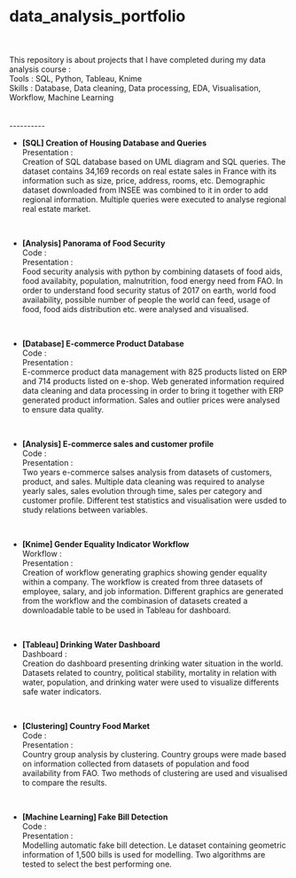 # data_analysis_portfolio
<br/>
<br/>
This repository is about projects that I have completed during my data analysis course : <br/>
Tools : SQL, Python, Tableau, Knime <br/>
Skills : Database, Data cleaning, Data processing, EDA, Visualisation, Workflow, Machine Learning <br/>
<br/>
<br/>
----------

- **[SQL] Creation of Housing Database and Queries**<br/>
Presentation :<br/>
Creation of SQL database based on UML diagram and SQL queries. The dataset contains 34,169 records on real estate sales in France with its information such as size, price, address, rooms, etc. Demographic dataset downloaded from INSEE was combined to it in order to add regional information. Multiple queries were executed to analyse regional real estate market.
<br/>

- **[Analysis] Panorama of Food Security**<br/>
Code :<br/>
Presentation :<br/>
Food security analysis with python by combining datasets of food aids, food availabity, population, malnutrition, food energy need from FAO. In order to understand food security status of 2017 on earth, world food availability, possible number of people the world can feed, usage of food, food aids distribution etc. were analysed and visualised.
<br/>

- **[Database] E-commerce Product Database**<br/>
Code :<br/>
Presentation :<br/>
E-commerce product data management with 825 products listed on ERP and 714 products listed on e-shop. Web generated information required data cleaning and data processing in order to bring it together with ERP generated product information. Sales and outlier prices were analysed to ensure data quality.
<br/>

- **[Analysis] E-commerce sales and customer profile**<br/>
Code :<br/>
Presentation :<br/>
Two years e-commerce salses analysis from datasets of customers, product, and sales. Multiple data cleaning was required to analyse yearly sales, sales evolution through time, sales per category and customer profile. Different test statistics and visualisation were usded to study relations between variables.
<br/>

- **[Knime] Gender Equality Indicator Workflow**<br/>
Workflow :<br/>
Presentation :<br/>
Creation of workflow generating graphics showing gender equality within a company. The workflow is created from three datasets of employee, salary, and job information. Different graphics are generated from the workflow and the combinasion of datasets created a downloadable table to be used in Tableau for dashboard.
<br/>

- **[Tableau] Drinking Water Dashboard**<br/>
Dashboard :<br/>
Creation do dashboard presenting drinking water situation in the world. Datasets related to country, political stability, mortality in relation with water, population, and drinking water were used to visualize differents safe water indicators.
<br/>

- **[Clustering] Country Food Market**<br/>
Code :<br/>
Presentation :<br/>
Country group analysis by clustering. Country groups were made based on information collected from datasets of population and food availability from FAO. Two methods of clustering are used and visualised to compare the results.
<br/>

- **[Machine Learning] Fake Bill Detection**<br/>
Code :<br/>
Presentation :<br/>
Modelling automatic fake bill detection. Le dataset containing geometric information of 1,500 bills is used for modelling. Two algorithms are tested to select the best performing one.
